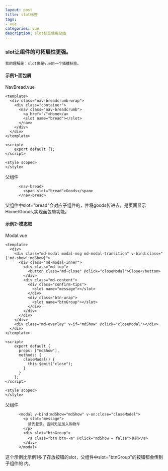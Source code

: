 ```yaml
---
layout: post
title: slot标签
tags:
- vue
categories: vue
description: slot标签使用总结
---
```


<!-- more -->
### slot让组件的可拓展性更强。
    我的理解是：slot像是vue的一个插槽标签。
#### 示例1-面包屑
NavBread.vue
```
<template>
  <div class="nav-breadcrumb-wrap">
    <div class="container">
      <nav class="nav-breadcrumb">
        <a href="/">Home</a>
        <slot name="bread"></slot>
      </nav>
    </div>
  </div>
</template>

<script>
	export default {};
</script>

<style scoped>
</style>

```
父组件
```
      <nav-bread>
        <span slot="bread">Goods</span>
      </nav-bread>
```
父组件中slot="bread"会对应子组件的<slot name="bread"></slot>，并将goods传进去，是页面显示 Home/Goods,实现面包屑功能。
#### 示例2-模态框
Modal.vue
```
<template>
  <div>
    <div class="md-modal modal-msg md-modal-transition" v-bind:class="{'md-show':mdShow}">
      <div class="md-modal-inner">
        <div class="md-top">
          <button class="md-close" @click="closeModal">Close</button>
        </div>
        <div class="md-content">
          <div class="confirm-tips">
            <slot name="message"></slot>
          </div>
          <div class="btn-wrap">
            <slot name="btnGroup"></slot>
          </div>
        </div>
      </div>
    </div>
    <div class="md-overlay" v-if="mdShow" @click="closeModal"></div>
  </div>
</template>

<script>
    export default {
      props: ["mdShow"],
      methods: {
        closeModal() {
          this.$emit("close");
        }
      }
    };
</script>

<style scoped>
</style>
```
父组件
```
      <modal v-bind:mdShow="mdShow" v-on:close="closeModel">
        <p slot="message">
          请先登录，否则无法加入购物车
        </p>
        <div slot="btnGroup">
          <a class="btn btn--m" @click="mdShow = false">关闭</a>
        </div>
      </modal>
```
这个示例比示例1多了存放按钮的slot，父组件中slot="btnGroup"的按钮都会传到子组件的
<slot name="btnGroup"></slot>内。

